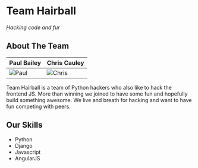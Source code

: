 # Team Hairball

_Hacking code and fur_


## About The Team

| Paul Bailey | Chris Cauley |
|--- |--- |
| ![Paul](https://e5c8d45663effab537aac1fb3c79230e1a2bfe17.googledrive.com/host/0B-GD95vnz4VFWmhqWTlNOWtWWDQ/pink-panther-pictures.jpg) | ![Chris](https://pbs.twimg.com/profile_images/492701386727903233/slSzD_g0.jpeg) |

Team Hairball is a team of Python hackers who also like to hack the frontend JS. More than winning we joined to have some fun and hopefully build something awesome. We live and breath for hacking and want to have fun competing with peers.

## Our Skills

- Python
- Django
- Javascript
- AngularJS
